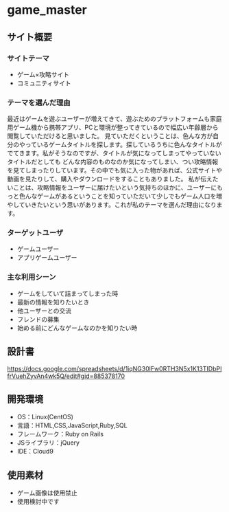 
# game_master

## サイト概要
### サイトテーマ
- ゲーム×攻略サイト
- コミュニティサイト

### テーマを選んだ理由
最近はゲームを遊ぶユーザーが増えてきて、遊ぶためのプラットフォームも家庭用ゲーム機から携帯アプリ、PCと環境が整ってきているので幅広い年齢層から閲覧していただけると思いました。
見ていただくということは、色んな方が自分のやっているゲームタイトルを探します。探しているうちに色んなタイトルがでてきます。私がそうなのですが、タイトルが気になってしまってやっていないタイトルだとしても
どんな内容のものなのか気になってしまい、つい攻略情報を見てしまったりしています。その中でも気に入った物があれば、公式サイトや動画を見たりして、購入やダウンロードをすることもありました。
私が伝えたいことは、攻略情報をユーザーに届けたいという気持ちのほかに、ユーザーにもっと色んなゲームがあるということを知っていただいて少しでもゲーム人口を増やしていきたいという思いがあります。これが私のテーマを選んだ理由になります。

### ターゲットユーザ
- ゲームユーザー
- アプリゲームユーザー

### 主な利用シーン
- ゲームをしていて詰まってしまった時
- 最新の情報を知りたいとき
- 他ユーザーとの交流
- フレンドの募集
- 始める前にどんなゲームなのかを知りたい時

## 設計書
https://docs.google.com/spreadsheets/d/1iqNG30lFw0RTH3N5x1K13TIDbPIfrVuehZyvAn4wk5Q/edit#gid=885378170

## 開発環境
- OS：Linux(CentOS)
- 言語：HTML,CSS,JavaScript,Ruby,SQL
- フレームワーク：Ruby on Rails
- JSライブラリ：jQuery
- IDE：Cloud9

## 使用素材
- ゲーム画像は使用禁止
- 使用検討中です